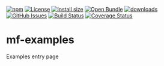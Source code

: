 [![npm](https://img.shields.io/npm/v/mf-examples.svg)](https://www.npmjs.com/package/mf-examples)
[![License](https://img.shields.io/badge/License-BSD%203--Clause-blue.svg)](https://opensource.org/licenses/BSD-3-Clause)
[![install size](https://packagephobia.now.sh/badge?p=mf-examples/@1.3.3)](https://packagephobia.now.sh/result?p=mf-examples@1.3.3)
[![Open Bundle](https://bundlejs.com/badge-light.svg)](https://bundlejs.com/?q=mf-examples)
[![downloads](http://img.shields.io/npm/dm/mf-examples.svg?style=flat-square)](https://npmjs.org/package/mf-examples)
[![GitHub Issues](https://img.shields.io/github/issues/arlac77/mf-examples.svg?style=flat-square)](https://github.com/arlac77/mf-examples/issues)
[![Build Status](https://img.shields.io/endpoint.svg?url=https%3A%2F%2Factions-badge.atrox.dev%2Farlac77%2Fmf-examples%2Fbadge\&style=flat)](https://actions-badge.atrox.dev/arlac77/mf-examples/goto)
[![Coverage Status](https://coveralls.io/repos/arlac77/mf-examples/badge.svg)](https://coveralls.io/github/arlac77/mf-examples)
# mf-examples

Examples entry page
